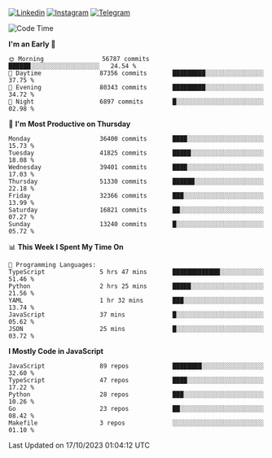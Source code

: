 [![Linkedin](https://img.shields.io/badge/-Archie-blue?style=flat-square&labelColor=gray&logo=Linkedin&logoColor=white&link=https://www.linkedin.com/in/archisdi)](https://www.linkedin.com/in/archisdi)
[![Instagram](https://img.shields.io/badge/-@archisdi-orange?style=flat-square&labelColor=gray&logo=Instagram&logoColor=white&link=https://www.instagram.com/archisdi)](https://www.instagram.com/archisdi)
[![Telegram](https://img.shields.io/badge/-aai-informational?style=flat-square&labelColor=gray&logo=telegram&logoColor=white&link=https://t.me/archisdi)](https://t.me/archisdi)

<!--START_SECTION:waka-->
![Code Time](http://img.shields.io/badge/Code%20Time-2%2C420%20hrs%2054%20mins-blue)

**I'm an Early 🐤** 

```text
🌞 Morning                56787 commits       ██████░░░░░░░░░░░░░░░░░░░   24.54 % 
🌆 Daytime                87356 commits       █████████░░░░░░░░░░░░░░░░   37.75 % 
🌃 Evening                80343 commits       █████████░░░░░░░░░░░░░░░░   34.72 % 
🌙 Night                  6897 commits        █░░░░░░░░░░░░░░░░░░░░░░░░   02.98 % 
```
📅 **I'm Most Productive on Thursday** 

```text
Monday                   36400 commits       ████░░░░░░░░░░░░░░░░░░░░░   15.73 % 
Tuesday                  41825 commits       █████░░░░░░░░░░░░░░░░░░░░   18.08 % 
Wednesday                39401 commits       ████░░░░░░░░░░░░░░░░░░░░░   17.03 % 
Thursday                 51330 commits       ██████░░░░░░░░░░░░░░░░░░░   22.18 % 
Friday                   32366 commits       ███░░░░░░░░░░░░░░░░░░░░░░   13.99 % 
Saturday                 16821 commits       ██░░░░░░░░░░░░░░░░░░░░░░░   07.27 % 
Sunday                   13240 commits       █░░░░░░░░░░░░░░░░░░░░░░░░   05.72 % 
```


📊 **This Week I Spent My Time On** 

```text
💬 Programming Languages: 
TypeScript               5 hrs 47 mins       █████████████░░░░░░░░░░░░   51.46 % 
Python                   2 hrs 25 mins       █████░░░░░░░░░░░░░░░░░░░░   21.56 % 
YAML                     1 hr 32 mins        ███░░░░░░░░░░░░░░░░░░░░░░   13.74 % 
JavaScript               37 mins             █░░░░░░░░░░░░░░░░░░░░░░░░   05.62 % 
JSON                     25 mins             █░░░░░░░░░░░░░░░░░░░░░░░░   03.72 % 
```

**I Mostly Code in JavaScript** 

```text
JavaScript               89 repos            ████████░░░░░░░░░░░░░░░░░   32.60 % 
TypeScript               47 repos            ████░░░░░░░░░░░░░░░░░░░░░   17.22 % 
Python                   28 repos            ███░░░░░░░░░░░░░░░░░░░░░░   10.26 % 
Go                       23 repos            ██░░░░░░░░░░░░░░░░░░░░░░░   08.42 % 
Makefile                 3 repos             ░░░░░░░░░░░░░░░░░░░░░░░░░   01.10 % 
```




 Last Updated on 17/10/2023 01:04:12 UTC
<!--END_SECTION:waka-->
